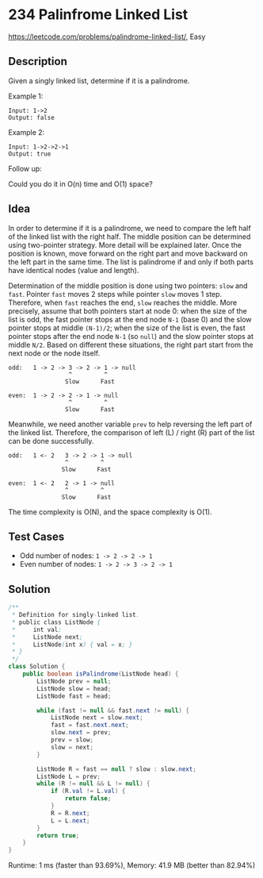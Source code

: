# 234 Palinfrome Linked List

<https://leetcode.com/problems/palindrome-linked-list/>, Easy

## Description

Given a singly linked list, determine if it is a palindrome.

Example 1:

```
Input: 1->2
Output: false
```

Example 2:

```
Input: 1->2->2->1
Output: true
```

Follow up:

Could you do it in O(n) time and O(1) space?

## Idea

In order to determine if it is a palindrome, we need to compare the left half of
the linked list with the right half. The middle position can be determined using
two-pointer strategy. More detail will be explained later. Once the position is
known, move forward on the right part and move backward on the left part in the
same time. The list is palindrome if and only if both parts have identical nodes
(value and length).

Determination of the middle position is done using two pointers: `slow` and
`fast`. Pointer `fast` moves 2 steps while pointer `slow` moves 1 step.
Therefore, when `fast` reaches the end, `slow` reaches the middle. More
precisely, assume that both pointers start at node 0: when the size of the list
is odd, the fast pointer stops at the end node `N-1` (base 0) and the slow
pointer stops at middle `(N-1)/2`; when the size of the list is even, the fast
pointer stops after the end node `N-1` (so `null`) and the slow pointer stops at
middle `N/2`. Based on different these situations, the right part start from the
next node or the node itself.

```
odd:   1 -> 2 -> 3 -> 2 -> 1 -> null
                 ^         ^
                Slow      Fast

even:  1 -> 2 -> 2 -> 1 -> null
                 ^         ^
                Slow      Fast
```

Meanwhile, we need another variable `prev` to help reversing the left part of
the linked list. Therefore, the comparison of left (L) / right (R) part of the
list can be done successfully.

```
odd:   1 <- 2   3 -> 2 -> 1 -> null
                ^         ^
               Slow      Fast

even:  1 <- 2   2 -> 1 -> null
                ^         ^
               Slow      Fast
```

The time complexity is O(N), and the space complexity is O(1).

## Test Cases

- Odd number of nodes: `1 -> 2 -> 2 -> 1`
- Even number of nodes: `1 -> 2 -> 3 -> 2 -> 1`

## Solution

```java
/**
 * Definition for singly-linked list.
 * public class ListNode {
 *     int val;
 *     ListNode next;
 *     ListNode(int x) { val = x; }
 * }
 */
class Solution {
    public boolean isPalindrome(ListNode head) {
        ListNode prev = null;
        ListNode slow = head;
        ListNode fast = head;

        while (fast != null && fast.next != null) {
            ListNode next = slow.next;
            fast = fast.next.next;
            slow.next = prev;
            prev = slow;
            slow = next;
        }

        ListNode R = fast == null ? slow : slow.next;
        ListNode L = prev;
        while (R != null && L != null) {
            if (R.val != L.val) {
                return false;
            }
            R = R.next;
            L = L.next;
        }
        return true;
    }
}
```

Runtime: 1 ms (faster than 93.69%), Memory: 41.9 MB (better than 82.94%)
